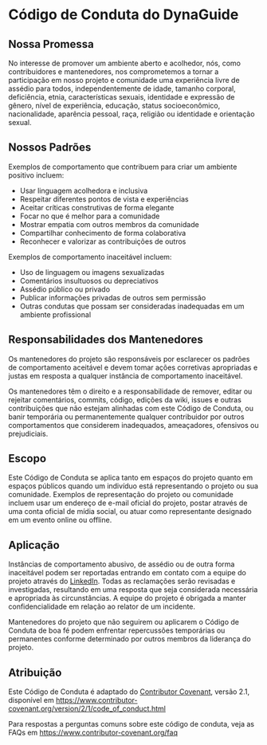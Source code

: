 # Código de Conduta do DynaGuide

## Nossa Promessa

No interesse de promover um ambiente aberto e acolhedor, nós, como contribuidores e mantenedores, nos comprometemos a tornar a participação em nosso projeto e comunidade uma experiência livre de assédio para todos, independentemente de idade, tamanho corporal, deficiência, etnia, características sexuais, identidade e expressão de gênero, nível de experiência, educação, status socioeconômico, nacionalidade, aparência pessoal, raça, religião ou identidade e orientação sexual.

## Nossos Padrões

Exemplos de comportamento que contribuem para criar um ambiente positivo incluem:

- Usar linguagem acolhedora e inclusiva
- Respeitar diferentes pontos de vista e experiências
- Aceitar críticas construtivas de forma elegante
- Focar no que é melhor para a comunidade
- Mostrar empatia com outros membros da comunidade
- Compartilhar conhecimento de forma colaborativa
- Reconhecer e valorizar as contribuições de outros

Exemplos de comportamento inaceitável incluem:

- Uso de linguagem ou imagens sexualizadas
- Comentários insultuosos ou depreciativos
- Assédio público ou privado
- Publicar informações privadas de outros sem permissão
- Outras condutas que possam ser consideradas inadequadas em um ambiente profissional

## Responsabilidades dos Mantenedores

Os mantenedores do projeto são responsáveis por esclarecer os padrões de comportamento aceitável e devem tomar ações corretivas apropriadas e justas em resposta a qualquer instância de comportamento inaceitável.

Os mantenedores têm o direito e a responsabilidade de remover, editar ou rejeitar comentários, commits, código, edições da wiki, issues e outras contribuições que não estejam alinhadas com este Código de Conduta, ou banir temporária ou permanentemente qualquer contribuidor por outros comportamentos que considerem inadequados, ameaçadores, ofensivos ou prejudiciais.

## Escopo

Este Código de Conduta se aplica tanto em espaços do projeto quanto em espaços públicos quando um indivíduo está representando o projeto ou sua comunidade. Exemplos de representação do projeto ou comunidade incluem usar um endereço de e-mail oficial do projeto, postar através de uma conta oficial de mídia social, ou atuar como representante designado em um evento online ou offline.

## Aplicação

Instâncias de comportamento abusivo, de assédio ou de outra forma inaceitável podem ser reportadas entrando em contato com a equipe do projeto através do [LinkedIn](https://it.linkedin.com/in/paulogiavoni). Todas as reclamações serão revisadas e investigadas, resultando em uma resposta que seja considerada necessária e apropriada às circunstâncias. A equipe do projeto é obrigada a manter confidencialidade em relação ao relator de um incidente.

Mantenedores do projeto que não seguirem ou aplicarem o Código de Conduta de boa fé podem enfrentar repercussões temporárias ou permanentes conforme determinado por outros membros da liderança do projeto.

## Atribuição

Este Código de Conduta é adaptado do [Contributor Covenant](https://www.contributor-covenant.org), versão 2.1, disponível em https://www.contributor-covenant.org/version/2/1/code_of_conduct.html

Para respostas a perguntas comuns sobre este código de conduta, veja as FAQs em https://www.contributor-covenant.org/faq
